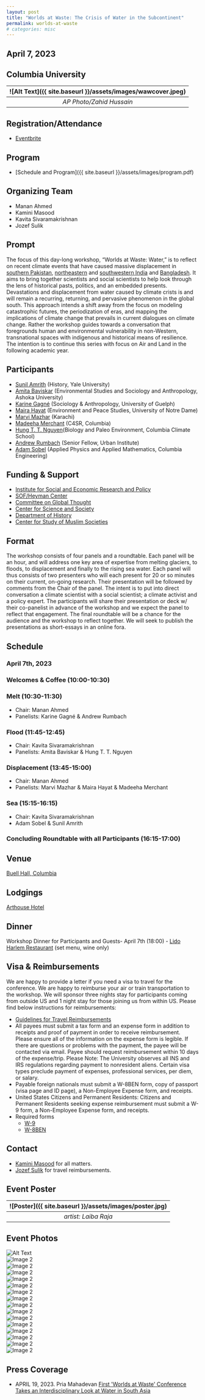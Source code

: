 ```yaml
---
layout: post
title: "Worlds at Waste: The Crisis of Water in the Subcontinent"
permalink: worlds-at-waste
# categories: misc
---
```


<!-- # Worlds at Waste: The Crisis of Water in the Subcontinent -->

## April 7, 2023

## Columbia University

| ![Alt Text]({{ site.baseurl }}/assets/images/wawcover.jpeg) |
| :---------------------------------------------------------: |
|                  _AP Photo/Zahid Hussain_                   |

## Registration/Attendance

- [Eventbrite](https://www.eventbrite.com/e/worlds-at-waste-the-crisis-of-water-in-the-subcontinent-tickets-549435044007)

## Program

- [Schedule and Program]({{ site.baseurl }}/assets/images/program.pdf)

## Organizing Team

- Manan Ahmed
- Kamini Masood
- Kavita Sivaramakrishnan
- Jozef Sulik

## Prompt

The focus of this day-long workshop, “Worlds at Waste: Water,” is to reflect on recent climate events that have caused massive displacement in [southern Pakistan](https://reliefweb.int/report/pakistan/pakistan-2022-monsoon-floods-situation-report-no-12-5-december-2022), [northeastern](https://www.thethirdpole.net/en/climate/stalled-monsoon-behind-devastating-floods-northeast-india-bangladesh/) and [southwestern India](https://nidm.gov.in/PDF/pubs/ChennailFlood_NIDM2021.pdf) and [Bangladesh](https://www.unicef.org/documents/bangladesh-floods-situation-report-27-june-2022). It aims to bring together scientists and social scientists to help look through the lens of historical pasts, politics, and an embedded presents. Devastations and displacement from water caused by climate crists is and will remain a recurring, returning, and pervasive phenomenon in the global south. This approach intends a shift away from the focus on modeling catastrophic futures, the periodization of eras, and mapping the implications of climate change that prevails in current dialogues on climate change. Rather the workshop guides towards a conversation that foregrounds human and environmental vulnerability in non-Western, transnational spaces with indigenous and historical means of resilience. The intention is to continue this series with focus on Air and Land in the following academic year.

## Participants

- [Sunil Amrith](https://history.yale.edu/people/sunil-amrith) (History, Yale University)
- [Amita Baviskar](https://www.ashoka.edu.in/profile/amita-baviskar/) (Environmental Studies and Sociology and Anthropology, Ashoka University)
- [Karine Gagné](https://socioanthro.uoguelph.ca/people/karine-gagn%C3%A9) (Sociology & Anthropology, University of Guelph)
- [Maira Hayat](https://keough.nd.edu/people/maira-hayat/) (Environment and Peace Studies, University of Notre Dame)
- [Marvi Mazhar](https://www.marvimazhar.com/) (Karachi)
- [Madeeha Merchant](https://c4sr.columbia.edu/people/madeeha-merchant-0) (C4SR, Columbia)
- [Hung T. T. Nguyen](https://people.climate.columbia.edu/users/profile/tan-thai-hung-nguyen)(Biology and Paleo Environment, Columbia Climate School)
- [Andrew Rumbach](https://andrewrumbach.com/) (Senior Fellow, Urban Institute)
- [Adam Sobel](https://www.apam.columbia.edu/faculty/adam-sobel) (Applied Physics and Applied Mathematics, Columbia Engineering)

## Funding & Support

- [Institute for Social and Economic Research and Policy](https://www.iserp.columbia.edu/)
- [SOF/Heyman Center](https://sofheyman.org/)
- [Committee on Global Thought](https://cgt.columbia.edu/)
- [Center for Science and Society](https://scienceandsociety.columbia.edu/)
- [Department of History](http://history.columbia.edu)
- [Center for Study of Muslim Societies](http://csms.columbia.edu)

## Format

The workshop consists of four panels and a roundtable. Each panel will be an hour, and will address one key area of expertise from melting glaciers, to floods, to displacement and finally to the rising sea water. Each panel will thus consists of two presenters who will each present for 20 or so minutes on their current, on-going research. Their presentation will be followed by comments from the Chair of the panel. The intent is to put into direct conversation a climate scientist with a social scientist; a climate activist and a policy expert. The participants will share their presentation or deck w/ their co-panelist in advance of the workshop and we expect the panel to reflect that engagement. The final roundtable will be a chance for the audience and the workshop to reflect together. We will seek to publish the presentations as short-essays in an online fora.

## Schedule

### April 7th, 2023

### Welcomes & Coffee (10:00-10:30)

### Melt (10:30-11:30)

- Chair: Manan Ahmed
- Panelists: Karine Gagné & Andrew Rumbach

### Flood (11:45-12:45)

- Chair: Kavita Sivaramakrishnan
- Panelists: Amita Baviskar & Hung T. T. Nguyen

### Displacement (13:45-15:00)

- Chair: Manan Ahmed
- Panelists: Marvi Mazhar & Maira Hayat & Madeeha Merchant

### Sea (15:15-16:15)

- Chair: Kavita Sivaramakrishnan
- Adam Sobel & Sunil Amrith

### Concluding Roundtable with all Participants (16:15-17:00)

## Venue

[Buell Hall, Columbia](https://www.iserp.columbia.edu/sites/default/files/Directions%20to%20Buell%20Hall.pdf)

## Lodgings

[Arthouse Hotel](https://www.arthousehotelnyc.com/)

## Dinner

Workshop Dinner for Participants and Guests- April 7th (18:00) - [Lido Harlem Restaurant](https://www.lidoharlem.com/) (set menu, wine only)

## Visa & Reimbursements

We are happy to provide a letter if you need a visa to travel for the conference. We are happy to reimburse your air or train transportation to the workshop. We will sponsor three nights stay for participants coming from outside US and 1 night stay for those joining us from within US. Please find below instructions for reimbursements:

- [Guidelines for Travel Reimbursements](http://history.columbia.edu/resources/reimbursement-and-payment-for-non-cu-employees/)
- All payees must submit a tax form and an expense form in addition to receipts and proof of payment in order to receive reimbursement. Please ensure all of the information on the expense form is legible. If there are questions or problems with the payment, the payee will be contacted via email. Payee should request reimbursement within 10 days of the expense/trip. Please Note: The University observes all INS and IRS regulations regarding payment to nonresident aliens. Certain visa types preclude payment of expenses, professional services, per diem, or salary.
- Payable foreign nationals must submit a W-8BEN form, copy of passport (visa page and ID page), a Non-Employee Expense form, and receipts.
- United States Citizens and Permanent Residents: Citizens and Permanent Residents seeking expense reimbursement must submit a W-9 form, a Non-Employee Expense form, and receipts.
- Required forms
  - [W-9](https://www.irs.gov/pub/irs-pdf/fw9.pdf)
  - [W-8BEN](https://www.irs.gov/pub/irs-pdf/fw8ben.pdf)

## Contact

- [Kamini Masood](mailto:km3599@columbia.edu) for all matters.
- [Jozef Sulik](mailto:js5055@columbia.edu) for travel reimbursements.

## Event Poster

| ![Poster]({{ site.baseurl }}/assets/images/poster.jpg) |
| :----------------------------------------------------: |
|                  _artist: Laiba Raja_                  |

## Event Photos

<div class="gallery">
  <div class="gallery-item">
    <img src="{{ site.baseurl }}/assets/images/watw/IMG_9027.jpeg" alt="Alt Text">
  </div>
  <div class="gallery-item">
    <img src="{{ site.baseurl }}/assets/images/watw/IMG_9028.jpeg" alt="Image 2">
  </div>
</div>

<div class="gallery">
  <div class="gallery-item">
    <img src="{{ site.baseurl }}/assets/images/watw/IMG_9029.jpeg" alt="Image 2">
  </div>
  <div class="gallery-item">
    <img src="{{ site.baseurl }}/assets/images/watw/IMG_9030.jpeg" alt="Image 2">
  </div>
</div>

<div class="gallery">
  <div class="gallery-item">
    <img src="{{ site.baseurl }}/assets/images/watw/IMG_9031.jpeg" alt="Image 2">
  </div>
  <div class="gallery-item">
    <img src="{{ site.baseurl }}/assets/images/watw/IMG_9032.jpeg" alt="Image 2">
  </div>
</div>

<div class="gallery">
  <div class="gallery-item">
    <img src="{{ site.baseurl }}/assets/images/watw/IMG_9033.jpeg" alt="Image 2">
  </div>
  <div class="gallery-item">
    <img src="{{ site.baseurl }}/assets/images/watw/IMG_9034.jpeg" alt="Image 2">
  </div>
</div>

<div class="gallery">
  <div class="gallery-item">
    <img src="{{ site.baseurl }}/assets/images/watw/IMG_9035.jpeg" alt="Image 2">
  </div>
  <div class="gallery-item">
    <img src="{{ site.baseurl }}/assets/images/watw/IMG_9036.jpeg" alt="Image 2">
  </div>
</div>

<div class="gallery">
  <div class="gallery-item">
    <img src="{{ site.baseurl }}/assets/images/watw/IMG_9037.jpeg" alt="Image 2">
  </div>
  <div class="gallery-item">
    <img src="{{ site.baseurl }}/assets/images/watw/IMG_9038.jpeg" alt="Image 2">
  </div>
</div>

<div class="gallery">
  <div class="gallery-item">
    <img src="{{ site.baseurl }}/assets/images/watw/IMG_9039.jpeg" alt="Image 2">
  </div>
  <div class="gallery-item">
    <img src="{{ site.baseurl }}/assets/images/watw/IMG_9040.jpeg" alt="Image 2">
  </div>
</div>

<div class="gallery">
  <div class="gallery-item">
    <img src="{{ site.baseurl }}/assets/images/watw/IMG_9041.jpeg" alt="Image 2">
  </div>
  <div class="gallery-item">
    <img src="{{ site.baseurl }}/assets/images/watw/IMG_9042.jpeg" alt="Image 2">
  </div>
</div>

## Press Coverage

- APRIL 19, 2023. Pria Mahadevan [First 'Worlds at Waste' Conference Takes an Interdisciplinary Look at Water in South Asia](https://news.climate.columbia.edu/2023/04/19/first-worlds-at-waste-conference-takes-an-interdisciplinary-look-at-water-in-south-asia/)
